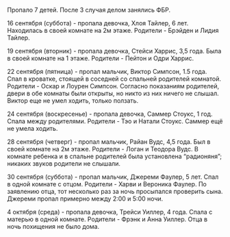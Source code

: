 Пропало 7 детей. После 3 случая делом занялись ФБР.

16 сентября (суббота) - пропала девочка, Хлоя Тайлер, 6 лет. Находилась в своей комнате на 2м этаже. Родители - Брэйден и Лидия Тайлер.

19 сентября (вторник) - пропала девочка, Стейси Харрис, 3,5 года. Была в своей комнате на 1 этаже. Родители - Пейтон и Одри Харрис.

22 сентября (пятница) - пропал мальчик, Виктор Симпсон, 1.5 года. Спал в кроватке, стоящей в соседней со спальней родителей комнатой. Родители - Оскар и Лоурен Симпсон.
Согласно показаниям родителей, двери в обе комнаты были открыты, но никто из них ничего не слышал. Виктор еще не умел ходить, только ползать.

24 сентября (воскресенье) - пропала девочка, Саммер Стоукс, 1 год. Спала между родителями. Родители - Тэо и Натали Стоукс.
Саммер ещё не умела ходить. 

28 сентября (четверг) - пропал мальчик, Райан Вудс, 4,5 года. Был в своей комнате на 2м этаже. Родители - Логан и Теодора Вудс.
В комнате ребенка и в спальне родителей была установлена “радионяня”; никаких звуков родители не слышали.

30 сентября (суббота) - пропал мальчик, Джереми Фаулер, 5 лет. Спал в одной комнате с отцом. Родители - Харви и Вероника Фаулер.
По заявлению отца, тот несколько раз за ночь просыпался проверить сына. Джереми пропал примерно между 2:00 и 5:00 ночи.

4 октября (среда) - пропала девочка, Трейси Уиллер, 4 года. Спала с матерью в одной комнате. Родители - Фрэнк и Анна Уиллер.
Отца в ночь похищения не было дома.